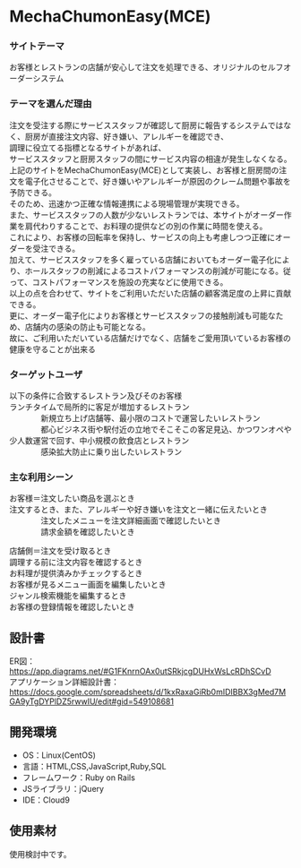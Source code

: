 # MechaChumonEasy(MCE)


### サイトテーマ
お客様とレストランの店舗が安心して注文を処理できる、オリジナルのセルフオーダーシステム<br>


### テーマを選んだ理由
注文を受注する際にサービススタッフが確認して厨房に報告するシステムではなく、厨房が直接注文内容、好き嫌い、アレルギーを確認でき、<br>
調理に役立てる指標となるサイトがあれば、<br>
サービススタッフと厨房スタッフの間にサービス内容の相違が発生しなくなる。<br>
上記のサイトをMechaChumonEasy(MCE)として実装し、お客様と厨房間の注文を電子化させることで、好き嫌いやアレルギーが原因のクレーム問題や事故を予防できる。<br>
そのため、迅速かつ正確な情報連携による現場管理が実現できる。<br>
また、サービススタッフの人数が少ないレストランでは、本サイトがオーダー作業を肩代わりすることで、お料理の提供などの別の作業に時間を使える。<br>
これにより、お客様の回転率を保持し、サービスの向上も考慮しつつ正確にオーダーを受注できる。<br>
加えて、サービススタッフを多く雇っている店舗においてもオーダー電子化により、ホールスタッフの削減によるコストパフォーマンスの削減が可能になる。従って、コストパフォーマンスを施設の充実などに使用できる。<br>
以上の点を合わせて、サイトをご利用いただいた店舗の顧客満足度の上昇に貢献できる。<br>
更に、オーダー電子化によりお客様とサービススタッフの接触削減も可能なため、店舗内の感染の防止も可能となる。<br>
故に、ご利用いただいている店舗だけでなく、店舗をご愛用頂いているお客様の健康を守ることが出来る<br>


### ターゲットユーザ
以下の条件に合致するレストラン及びそのお客様<br>
        ランチタイムで局所的に客足が増加するレストラン<br>
　　　　新規立ち上げ店舗等、最小限のコストで運営したいレストラン<br>
　　　　都心ビジネス街や駅付近の立地でそこそこの客足見込、かつワンオペや少人数運営で回す、中小規模の飲食店とレストラン<br>
　　　　感染拡大防止に乗り出したいレストラン<br>


### 主な利用シーン
お客様＝注文したい商品を選ぶとき<br>
        注文するとき、また、アレルギーや好き嫌いを注文と一緒に伝えたいとき<br>
　　　　注文したメニューを注文詳細画面で確認したいとき<br>
　　　　請求金額を確認したいとき<br>

店舗側＝注文を受け取るとき<br>
        調理する前に注文内容を確認するとき<br>
        お料理が提供済みかチェックするとき<br>
        お客様が見るメニュー画面を編集したいとき<br>
        ジャンル検索機能を編集するとき<br>
        お客様の登録情報を確認したいとき<br>



## 設計書
ER図：　https://app.diagrams.net/#G1FKnrnOAx0utSRkjcgDUHxWsLcRDhSCvD<br>
アプリケーション詳細設計書：　https://docs.google.com/spreadsheets/d/1kxRaxaGiRb0mIDIBBX3gMed7MGA9yTgDYPlDZ5rwwIU/edit#gid=549108681<br>


## 開発環境
- OS：Linux(CentOS)
- 言語：HTML,CSS,JavaScript,Ruby,SQL
- フレームワーク：Ruby on Rails
- JSライブラリ：jQuery
- IDE：Cloud9

## 使用素材
使用検討中です。
